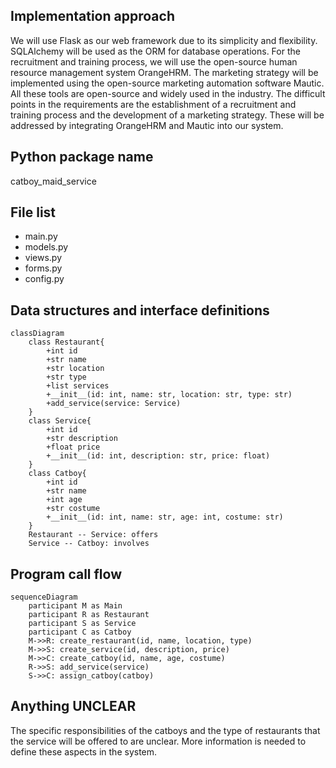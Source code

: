 ## Implementation approach

We will use Flask as our web framework due to its simplicity and flexibility. SQLAlchemy will be used as the ORM for database operations. For the recruitment and training process, we will use the open-source human resource management system OrangeHRM. The marketing strategy will be implemented using the open-source marketing automation software Mautic. All these tools are open-source and widely used in the industry. The difficult points in the requirements are the establishment of a recruitment and training process and the development of a marketing strategy. These will be addressed by integrating OrangeHRM and Mautic into our system.

## Python package name

catboy_maid_service

## File list

- main.py
- models.py
- views.py
- forms.py
- config.py

## Data structures and interface definitions


    classDiagram
        class Restaurant{
            +int id
            +str name
            +str location
            +str type
            +list services
            +__init__(id: int, name: str, location: str, type: str)
            +add_service(service: Service)
        }
        class Service{
            +int id
            +str description
            +float price
            +__init__(id: int, description: str, price: float)
        }
        class Catboy{
            +int id
            +str name
            +int age
            +str costume
            +__init__(id: int, name: str, age: int, costume: str)
        }
        Restaurant -- Service: offers
        Service -- Catboy: involves
    

## Program call flow


    sequenceDiagram
        participant M as Main
        participant R as Restaurant
        participant S as Service
        participant C as Catboy
        M->>R: create_restaurant(id, name, location, type)
        M->>S: create_service(id, description, price)
        M->>C: create_catboy(id, name, age, costume)
        R->>S: add_service(service)
        S->>C: assign_catboy(catboy)
    

## Anything UNCLEAR

The specific responsibilities of the catboys and the type of restaurants that the service will be offered to are unclear. More information is needed to define these aspects in the system.


